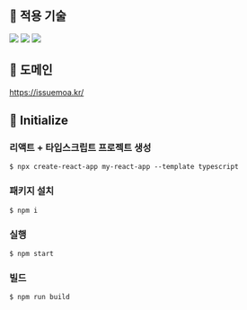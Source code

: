 ## 📌 적용 기술
<img src="https://img.shields.io/badge/React-61DAFB?style=flat-square&logo=react&logoColor=black"> <img src="https://img.shields.io/badge/Typescript-3178C6?style=flat-square&logo=typescript&logoColor=white"> <img src="https://img.shields.io/badge/Axios-5A29E4?style=flat-square&logo=axios&logoColor=white">

## 📌 도메인
https://issuemoa.kr/

## 📌 Initialize
### 리액트 + 타입스크립트 프로젝트 생성
`$ npx create-react-app my-react-app --template typescript`

### 패키지 설치
`$ npm i`

### 실행
`$ npm start`

### 빌드
`$ npm run build`
